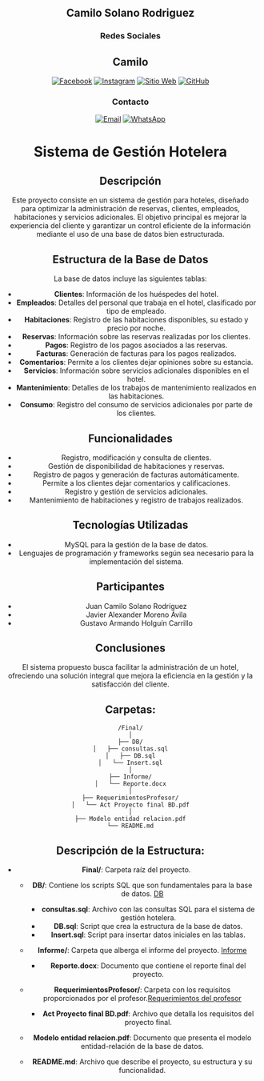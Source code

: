 <div align="center">

## Camilo Solano Rodriguez

### Redes Sociales

## Camilo
[![Facebook](https://img.shields.io/badge/Facebook-1877F2?style=for-the-badge&logo=facebook&logoColor=white)](https://www.facebook.com/camilosolanorodriguez/)
[![Instagram](https://img.shields.io/badge/Instagram-E4405F?style=for-the-badge&logo=instagram&logoColor=white)](https://www.instagram.com/camilosolanoro/)
[![Sitio Web](https://img.shields.io/badge/Camilo-000000?style=for-the-badge&logo=google-chrome&logoColor=white)](http://camilosolanorodriguez.com)
[![GitHub](https://img.shields.io/badge/GitHub-181717?style=for-the-badge&logo=github&logoColor=white)](https://github.com/Camilocsr)

### Contacto

[![Email](https://img.shields.io/badge/Email-D14836?style=for-the-badge&logo=gmail&logoColor=white)](mailto:camilosolanorodiguez@gmail.com)
[![WhatsApp](https://img.shields.io/badge/WhatsApp-25D366?style=for-the-badge&logo=whatsapp&logoColor=white)](https://wa.me/+573136368783)

# Sistema de Gestión Hotelera

## Descripción
Este proyecto consiste en un sistema de gestión para hoteles, diseñado para optimizar la administración de reservas, clientes, empleados, habitaciones y servicios adicionales. El objetivo principal es mejorar la experiencia del cliente y garantizar un control eficiente de la información mediante el uso de una base de datos bien estructurada.

## Estructura de la Base de Datos
La base de datos incluye las siguientes tablas:

- **Clientes**: Información de los huéspedes del hotel.
- **Empleados**: Detalles del personal que trabaja en el hotel, clasificado por tipo de empleado.
- **Habitaciones**: Registro de las habitaciones disponibles, su estado y precio por noche.
- **Reservas**: Información sobre las reservas realizadas por los clientes.
- **Pagos**: Registro de los pagos asociados a las reservas.
- **Facturas**: Generación de facturas para los pagos realizados.
- **Comentarios**: Permite a los clientes dejar opiniones sobre su estancia.
- **Servicios**: Información sobre servicios adicionales disponibles en el hotel.
- **Mantenimiento**: Detalles de los trabajos de mantenimiento realizados en las habitaciones.
- **Consumo**: Registro del consumo de servicios adicionales por parte de los clientes.

## Funcionalidades
- Registro, modificación y consulta de clientes.
- Gestión de disponibilidad de habitaciones y reservas.
- Registro de pagos y generación de facturas automáticamente.
- Permite a los clientes dejar comentarios y calificaciones.
- Registro y gestión de servicios adicionales.
- Mantenimiento de habitaciones y registro de trabajos realizados.

## Tecnologías Utilizadas
- MySQL para la gestión de la base de datos.
- Lenguajes de programación y frameworks según sea necesario para la implementación del sistema.

## Participantes
- Juan Camilo Solano Rodríguez
- Javier Alexander Moreno Ávila
- Gustavo Armando Holguín Carrillo

## Conclusiones
El sistema propuesto busca facilitar la administración de un hotel, ofreciendo una solución integral que mejora la eficiencia en la gestión y la satisfacción del cliente.

## Carpetas:

```
/Final/
│
├── DB/
│   ├── consultas.sql
│   ├── DB.sql
│   └── Insert.sql
│
├── Informe/
│   └── Reporte.docx
│
├── RequerimientosProfesor/
│   └── Act Proyecto final BD.pdf
│
├── Modelo entidad relacion.pdf
└── README.md
```

## Descripción de la Estructura:

- **Final/**: Carpeta raíz del proyecto.

  - **DB/**: Contiene los scripts SQL que son fundamentales para la base de datos. [DB](./DB)
    - **consultas.sql**: Archivo con las consultas SQL para el sistema de gestión hotelera.
    - **DB.sql**: Script que crea la estructura de la base de datos.
    - **Insert.sql**: Script para insertar datos iniciales en las tablas.

  - **Informe/**: Carpeta que alberga el informe del proyecto. [Informe](./informe)
    - **Reporte.docx**: Documento que contiene el reporte final del proyecto.

  - **RequerimientosProfesor/**: Carpeta con los requisitos proporcionados por el profesor.[Requerimientos del profesor](./RequerimientosProfesor)
    - **Act Proyecto final BD.pdf**: Archivo que detalla los requisitos del proyecto final.

  - **Modelo entidad relacion.pdf**: Documento que presenta el modelo entidad-relación de la base de datos.

  - **README.md**: Archivo que describe el proyecto, su estructura y su funcionalidad.
